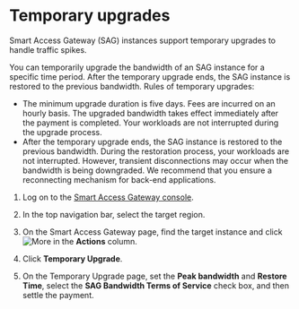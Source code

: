 # Temporary upgrades

Smart Access Gateway \(SAG\) instances support temporary upgrades to handle traffic spikes.

You can temporarily upgrade the bandwidth of an SAG instance for a specific time period. After the temporary upgrade ends, the SAG instance is restored to the previous bandwidth. Rules of temporary upgrades:

-   The minimum upgrade duration is five days. Fees are incurred on an hourly basis. The upgraded bandwidth takes effect immediately after the payment is completed. Your workloads are not interrupted during the upgrade process.
-   After the temporary upgrade ends, the SAG instance is restored to the previous bandwidth. During the restoration process, your workloads are not interrupted. However, transient disconnections may occur when the bandwidth is being downgraded. We recommend that you ensure a reconnecting mechanism for back-end applications.

1.  Log on to the [Smart Access Gateway console](https://smartag.console.aliyun.com).

2.  In the top navigation bar, select the target region.

3.  On the Smart Access Gateway page, find the target instance and click ![More](https://static-aliyun-doc.oss-cn-hangzhou.aliyuncs.com/assets/img/en-US/7568219951/p126899.png) in the **Actions** column.

4.  Click **Temporary Upgrade**.

5.  On the Temporary Upgrade page, set the **Peak bandwidth** and **Restore Time**, select the **SAG Bandwidth Terms of Service** check box, and then settle the payment.


